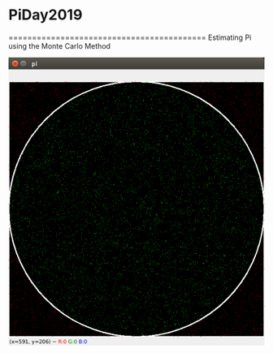 # PiDay2019
==========================================
Estimating Pi using the Monte Carlo Method



![alt text](https://github.com/irineos/PiDay2019/blob/main/mc_piday2019.png?raw=true)
